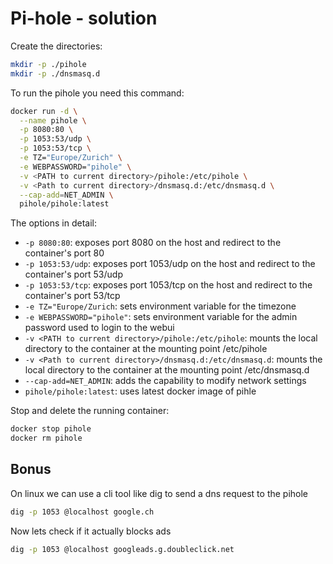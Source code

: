 # Pi-hole - solution

Create the directories:

```bash
mkdir -p ./pihole
mkdir -p ./dnsmasq.d
```

To run the pihole you need this command:

```bash
docker run -d \
  --name pihole \
  -p 8080:80 \
  -p 1053:53/udp \
  -p 1053:53/tcp \
  -e TZ="Europe/Zurich" \
  -e WEBPASSWORD="pihole" \
  -v <PATH to current directory>/pihole:/etc/pihole \
  -v <Path to current directory>/dnsmasq.d:/etc/dnsmasq.d \
  --cap-add=NET_ADMIN \
  pihole/pihole:latest
```

The options in detail:

- `-p 8080:80`: exposes port 8080 on the host and redirect to the container's port 80
- `-p 1053:53/udp`: exposes port 1053/udp on the host and redirect to the container's port 53/udp
- `-p 1053:53/tcp`: exposes port 1053/tcp on the host and redirect to the container's port 53/tcp
- `-e TZ="Europe/Zurich`: sets environment variable for the timezone
- `-e WEBPASSWORD="pihole"`: sets environment variable for the admin password used to login to the webui
- `-v <PATH to current directory>/pihole:/etc/pihole`: mounts the local directory to the container at the mounting point /etc/pihole
- `-v <Path to current directory>/dnsmasq.d:/etc/dnsmasq.d`: mounts the local directory to the container at the mounting point /etc/dnsmasq.d
- `--cap-add=NET_ADMIN`: adds the capability to modify network settings
- `pihole/pihole:latest`: uses latest docker image of pihle

Stop and delete the running container:

```bash
docker stop pihole
docker rm pihole
```

## Bonus

On linux we can use a cli tool like dig to send a dns request to the pihole

```bash
dig -p 1053 @localhost google.ch
```

Now lets check if it actually blocks ads

```bash
dig -p 1053 @localhost googleads.g.doubleclick.net 
```
